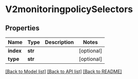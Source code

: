 # V2monitoringpolicySelectors

## Properties
Name | Type | Description | Notes
------------ | ------------- | ------------- | -------------
**index** | **str** |  | [optional] 
**type** | **str** |  | [optional] 

[[Back to Model list]](../README.md#documentation-for-models) [[Back to API list]](../README.md#documentation-for-api-endpoints) [[Back to README]](../README.md)

